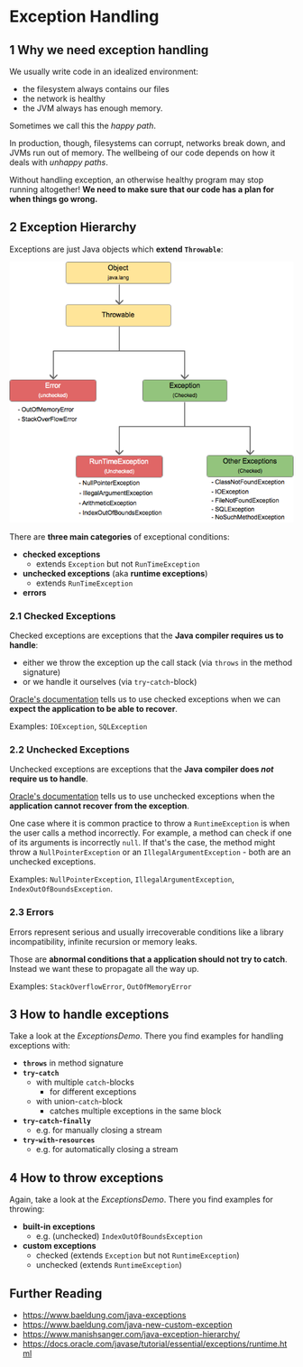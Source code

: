 # Exception Handling

## 1 Why we need exception handling

We usually write code in an idealized environment: 

- the filesystem always contains our files
- the network is healthy
- the JVM always  has enough memory. 

Sometimes we call this the *happy path*.

In production, though, filesystems can corrupt, networks break down,  and JVMs run out of memory. The wellbeing of our code depends on how it deals with *unhappy paths*. 

Without handling exception, an otherwise healthy program may stop running altogether! **We need to make sure that our code has a plan for when things go wrong.**

## 2 Exception Hierarchy

Exceptions are just Java objects which **extend `Throwable`**:

![img](./images/exception-hierarchy.png)

There are **three main categories** of exceptional conditions:

- **checked exceptions**
  - extends `Exception` but not `RunTimeException`
- **unchecked exceptions** (aka **runtime exceptions**)
  - extends `RunTimeException`
- **errors**

### 2.1 Checked Exceptions

Checked exceptions are exceptions that the **Java compiler requires us to handle**:

- either we throw the exception up the call stack (via `throws` in the method signature) 
- or we handle it ourselves (via `try`-`catch`-block) 

[Oracle's documentation](https://docs.oracle.com/javase/tutorial/essential/exceptions/runtime.html) tells us to use checked exceptions when we can **expect the application to be able to recover**.

Examples: `IOException`, `SQLException`

### 2.2 Unchecked Exceptions

Unchecked exceptions are exceptions that the **Java compiler does *not* require us to handle**.

[Oracle's documentation](https://docs.oracle.com/javase/tutorial/essential/exceptions/runtime.html) tells us to use unchecked exceptions when the **application cannot recover from the exception**.

One case where it is common practice to throw a `RuntimeException` is when the user calls a method incorrectly. For example, a method can check if one of its arguments is incorrectly `null`. If that's the case, the method might throw a `NullPointerException` or an `IllegalArgumentException` - both are an unchecked exceptions.

Examples: `NullPointerException`, `IllegalArgumentException`, `IndexOutOfBoundsException`.

### 2.3 Errors

Errors represent serious and usually irrecoverable conditions like a library incompatibility, infinite recursion or memory leaks.

Those are **abnormal conditions that a application should not try to catch**. Instead we want these to propagate all the way up.

Examples: `StackOverflowError`, `OutOfMemoryError`

## 3 How to handle exceptions

Take a look at the *ExceptionsDemo*. There you find examples for handling exceptions with:

- **`throws`** in method signature
- **`try`-`catch`**
  - with multiple `catch`-blocks
    - for different exceptions
  - with union-`catch`-block 
    - catches multiple exceptions in the same block
- **`try`-`catch`-`finally`**
  - e.g. for manually closing a stream
- **`try`-`with`-`resources`**
  - e.g. for automatically closing a stream

## 4 How to throw exceptions

Again, take a look at the *ExceptionsDemo*. There you find examples for throwing:

- **built-in exceptions**
  - e.g. (unchecked) `IndexOutOfBoundsException`
- **custom exceptions**
  - checked (extends `Exception` but not `RuntimeException`)
  - unchecked (extends `RuntimeException`)

## Further Reading

- https://www.baeldung.com/java-exceptions
- https://www.baeldung.com/java-new-custom-exception
- https://www.manishsanger.com/java-exception-hierarchy/
- https://docs.oracle.com/javase/tutorial/essential/exceptions/runtime.html

